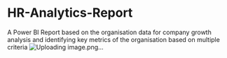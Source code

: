 # HR-Analytics-Report
A Power BI Report based on the organisation data for company growth analysis and identifying key metrics of the organisation based on multiple criteria
![Uploading image.png…]()
